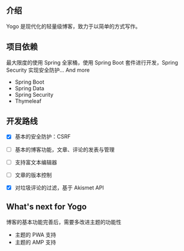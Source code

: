 ## 介绍
Yogo 是现代化的轻量级博客，致力于以简单的方式写作。

## 项目依赖
最大限度的使用 Spring 全家桶，使用 Spring Boot 套件进行开发，Spring Security 实现安全防护... And more

* Spring Boot
* Spring Data
* Spring Security
* Thymeleaf

## 开发路线
- [x] 基本的安全防护：CSRF
- [ ] 基本的博客功能，文章、评论的发表与管理
- [ ] 支持富文本编辑器
- [ ] 文章的版本控制
- [x] 对垃圾评论的过滤，基于 Akismet API


## What's next for Yogo
博客的基本功能完善后，需要多改进主题的功能性

* 主题的 PWA 支持
* 主题的 AMP 支持
